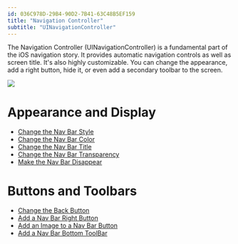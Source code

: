 ```yaml
---
id: 036C978D-29B4-90D2-7B41-63C48B5EF159
title: "Navigation Controller"
subtitle: "UINavigationController"
---
```


The Navigation Controller (UINavigationController) is a fundamental part of
the iOS navigation story. It provides automatic navigation controls as well as
screen title. It's also highly customizable. You can change the appearance, add
a right button, hide it, or even add a secondary toolbar to the screen.

 ![](Images/01_-_Navigation_Controller.png)

 <a name="Appearance_and_Display" class="injected"></a>


# Appearance and Display

-   [Change the Nav Bar Style](/Recipes/ios/content_controls/navigation_controller/change_the_nav_bar_style) 
-   [Change the Nav Bar Color](/Recipes/ios/content_controls/navigation_controller/change_the_nav_bar_color) 
-   [Change the Nav Bar Title](/Recipes/ios/content_controls/navigation_controller/change_the_nav_bar_title) 
-   [Change the Nav Bar Transparency](/Recipes/ios/content_controls/navigation_controller/change_the_nav_bar_transparency) 
-   [Make the Nav Bar Disappear](/Recipes/ios/content_controls/navigation_controller/make_the_nav_bar_disappear) 


 <a name="Buttons_and_Toolbars" class="injected"></a>


# Buttons and Toolbars

-   [Change the Back Button](/Recipes/ios/content_controls/navigation_controller/change_the_back_button) 
-   [Add a Nav Bar Right Button](/Recipes/ios/content_controls/navigation_controller/add_a_nav_bar_right_button) 
-   [Add an Image to a Nav Bar Button](/Recipes/ios/content_controls/navigation_controller/add_an_image_to_a_nav_bar_button) 
-   [Add a Nav Bar Bottom ToolBar](/Recipes/ios/content_controls/navigation_controller/add_a_nav_bar_bottom_toolbar)
